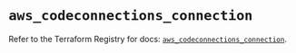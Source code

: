 # `aws_codeconnections_connection`

Refer to the Terraform Registry for docs: [`aws_codeconnections_connection`](https://registry.terraform.io/providers/hashicorp/aws/6.6.0/docs/resources/codeconnections_connection).
